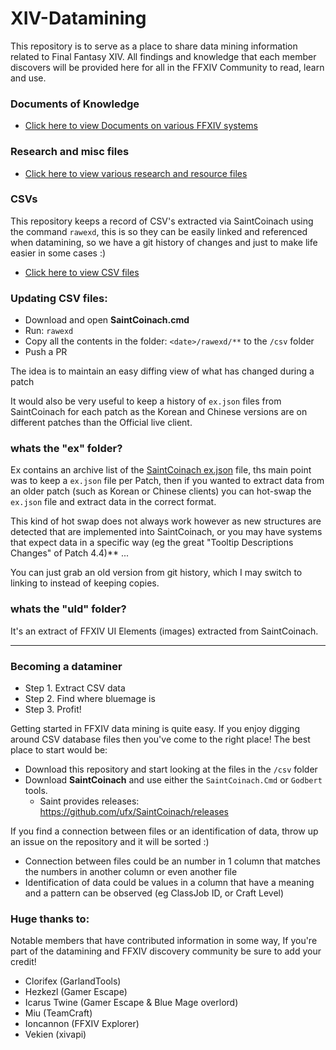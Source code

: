# XIV-Datamining

This repository is to serve as a place to share data mining information related to Final Fantasy XIV. All findings and knowledge that each member discovers will be provided here for all in the FFXIV Community to read, learn and use.

### Documents of Knowledge

- [Click here to view Documents on various FFXIV systems](docs/README.md)

### Research and misc files

- [Click here to view various research and resource files](research/README.md)

### CSVs

This repository keeps a record of CSV's extracted via SaintCoinach using the command `rawexd`, this is so they can be easily linked and referenced when datamining, so we have a git history of changes and just to make life easier in some cases :)

- [Click here to view CSV files](csv/)

### Updating CSV files:

- Download and open **SaintCoinach.cmd**
- Run: `rawexd`
- Copy all the contents in the folder: `<date>/rawexd/**` to the `/csv` folder
- Push a PR

The idea is to maintain an easy diffing view of what has changed during a patch

It would also be very useful to keep a history of `ex.json` files from SaintCoinach for each patch as the Korean and Chinese versions are on different patches than the Official live client.

### whats the "ex" folder?

Ex contains an archive list of the [SaintCoinach ex.json](https://github.com/ufx/SaintCoinach/blob/master/SaintCoinach/ex.json) file, ths main point was to keep a `ex.json` file per Patch, then if you wanted to extract data from an older patch (such as Korean or Chinese clients) you can hot-swap the `ex.json` file and extract data in the correct format.

This kind of hot swap does not always work however as new structures are detected that are implemented into SaintCoinach, or you may have systems that expect data in a specific way (eg the great "Tooltip Descriptions Changes" of Patch 4.4)** ...

You can just grab an old version from git history, which I may switch to linking to instead of keeping copies.


### whats the "uld" folder?

It's an extract of FFXIV UI Elements (images) extracted from SaintCoinach.

---

### Becoming a dataminer

- Step 1. Extract CSV data
- Step 2. Find where bluemage is
- Step 3. Profit!

Getting started in FFXIV data mining is quite easy. If you enjoy digging around CSV database files then you've come to the right place! The best place to start would be:

- Download this repository and start looking at the files in the `/csv` folder
- Download **SaintCoinach** and use either the `SaintCoinach.Cmd` or `Godbert` tools.
	- Saint provides releases: https://github.com/ufx/SaintCoinach/releases

If you find a connection between files or an identification of data, throw up an issue on the repository and it will be sorted :)

- Connection between files could be an number in 1 column that matches the numbers in another column or even another file
- Identification of data could be values in a column that have a meaning and a pattern can be observed (eg ClassJob ID, or Craft Level)

### Huge thanks to:

Notable members that have contributed information in some way, If you're part of the datamining and FFXIV discovery community be sure to add your credit!

- Clorifex (GarlandTools)
- Hezkezl (Gamer Escape)
- Icarus Twine (Gamer Escape & Blue Mage overlord)
- Miu (TeamCraft)
- Ioncannon (FFXIV Explorer)
- Vekien (xivapi)
